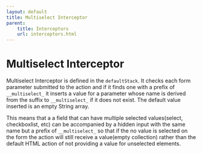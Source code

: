 ```yaml
---
layout: default
title: Multiselect Interceptor
parent:
    title: Interceptors
    url: interceptors.html
---
```


# Multiselect Interceptor

Multiselect Interceptor is defined in the `defaultStack`. It checks each form parameter submitted to the action and if 
it finds one with a prefix of `__multiselect_` it inserts a value for a parameter whose name is derived from the suffix
to `__multiselect_` if it does not exist. The default value inserted is an empty String array.

This means that a a field that can have multiple selected values(select, checkboxlist, etc) can be accompanied by a hidden 
input with the same name but a prefix of `__multiselect_` so that if the no value is selected on the form the action 
will still receive a value(empty collection) rather than the default HTML action of not providing a value for unselected 
elements.
 